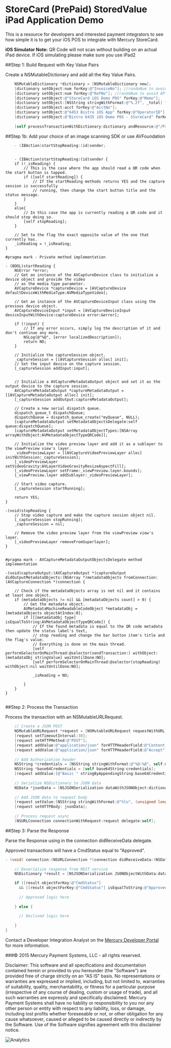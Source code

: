 StoreCard (PrePaid) StoredValue iPad Application Demo
=========
This is a resource for developers and interested payment integrators to see how simple it is to get your iOS POS to integrate with Mercury StoreCard.

**iOS Simulator Note:** QR Code will not scan without building on an actual iPad device. If iOS simulating please make sure you use iPad2

##Step 1: Build Request with Key Value Pairs
  
Create a NSMutableDictionary and add all the Key Value Pairs.
  
```Objective-C
    NSMutableDictionary *dictionary = [NSMutableDictionary new];
    [dictionary setObject:num forKey:@"InvoiceNo"]; //randoNum to avoid AP*
    [dictionary setObject:num forKey:@"RefNo"]; //randoNum to avoid AP*
    [dictionary setObject:@"StoreCard iOS Demo POS" forKey:@"Memo"];
    [dictionary setObject:[NSString stringWithFormat:@"%.2f", _total] forKey:@"Purchase"];
    [dictionary setObject:acct forKey:@"AcctNo"];
    [dictionary setObject:@"6453 Bistro iOS App" forKey:@"OperatorID"];
    [dictionary setObject:@"Bistro 6435 iOS Demo POS - StoreCard" forKey:@"Memo"];
    
    [self processTransactionWithDictionary:dictionary andResource:@"/PrePaid/Sale"];
```

##Step 1b: Add your choice of an image scanning SDK or use AVFoundation
  
```Objective-C
    - (IBAction)startStopReading:(id)sender;
    
```

```
    - (IBAction)startStopReading:(id)sender {
    if (!_isReading) {
        // This is the case where the app should read a QR code when the start button is tapped.
        if ([self startReading]) {
            // If the startReading methods returns YES and the capture session is successfully
            // running, then change the start button title and the status message.
        }
    }
    else{
        // In this case the app is currently reading a QR code and it should stop doing so.
        [self stopReading];
    }
    
    // Set to the flag the exact opposite value of the one that currently has.
    _isReading = !_isReading;
}

#pragma mark - Private method implementation

- (BOOL)startReading {
    NSError *error;
    // Get an instance of the AVCaptureDevice class to initialize a device object and provide the video
    // as the media type parameter.
    AVCaptureDevice *captureDevice = [AVCaptureDevice defaultDeviceWithMediaType:AVMediaTypeVideo];
    
    // Get an instance of the AVCaptureDeviceInput class using the previous device object.
    AVCaptureDeviceInput *input = [AVCaptureDeviceInput deviceInputWithDevice:captureDevice error:&error];
    
    if (!input) {
        // If any error occurs, simply log the description of it and don't continue any more.
        NSLog(@"%@", [error localizedDescription]);
        return NO;
    }
    
    // Initialize the captureSession object.
    _captureSession = [[AVCaptureSession alloc] init];
    // Set the input device on the capture session.
    [_captureSession addInput:input];
    
    
    // Initialize a AVCaptureMetadataOutput object and set it as the output device to the capture session.
    AVCaptureMetadataOutput *captureMetadataOutput = [[AVCaptureMetadataOutput alloc] init];
    [_captureSession addOutput:captureMetadataOutput];
    
    // Create a new serial dispatch queue.
    dispatch_queue_t dispatchQueue;
    dispatchQueue = dispatch_queue_create("myQueue", NULL);
    [captureMetadataOutput setMetadataObjectsDelegate:self queue:dispatchQueue];
    [captureMetadataOutput setMetadataObjectTypes:[NSArray arrayWithObject:AVMetadataObjectTypeQRCode]];
    
    // Initialize the video preview layer and add it as a sublayer to the viewPreview view's layer.
    _videoPreviewLayer = [[AVCaptureVideoPreviewLayer alloc] initWithSession:_captureSession];
    [_videoPreviewLayer setVideoGravity:AVLayerVideoGravityResizeAspectFill];
    [_videoPreviewLayer setFrame:_viewPreview.layer.bounds];
    [_viewPreview.layer addSublayer:_videoPreviewLayer];
    
    // Start video capture.
    [_captureSession startRunning];
    
    return YES;
}

-(void)stopReading {
    // Stop video capture and make the capture session object nil.
    [_captureSession stopRunning];
    _captureSession = nil;
    
    // Remove the video preview layer from the viewPreview view's layer.
    [_videoPreviewLayer removeFromSuperlayer];
}


#pragma mark - AVCaptureMetadataOutputObjectsDelegate method implementation

-(void)captureOutput:(AVCaptureOutput *)captureOutput didOutputMetadataObjects:(NSArray *)metadataObjects fromConnection:(AVCaptureConnection *)connection {
    
    // Check if the metadataObjects array is not nil and it contains at least one object.
    if (metadataObjects != nil && [metadataObjects count] > 0) {
        // Get the metadata object.
        AVMetadataMachineReadableCodeObject *metadataObj = [metadataObjects objectAtIndex:0];
        if ([[metadataObj type] isEqualToString:AVMetadataObjectTypeQRCode]) {
            // If the found metadata is equal to the QR code metadata then update the status label's text,
            // stop reading and change the bar button item's title and the flag's value.
            // Everything is done on the main thread.
            [self performSelectorOnMainThread:@selector(sendTransaction:) withObject:[metadataObj stringValue] waitUntilDone:NO];
            [self performSelectorOnMainThread:@selector(stopReading) withObject:nil waitUntilDone:NO];
            
            _isReading = NO;
            
        }
    }
}


```


##Step 2: Process the Transaction

Process the transaction with an NSMutableURLRequest.

```Objective-C
    // Create a JSON POST
    NSMutableURLRequest *request = [NSMutableURLRequest requestWithURL:[NSURL URLWithString:self.url]];
    [request setTimeoutInterval:30];
    [request setHTTPMethod:@"POST"];
    [request addValue:@"application/json" forHTTPHeaderField:@"Content-Type"];
    [request addValue:@"application/json" forHTTPHeaderField:@"Accept"];
  
    // Add Authorization header
    NSString *credentials = [NSString stringWithFormat:@"%@:%@", self.merchantID, self.merchantPassword];
    NSString *base64Credentials = [self base64String:credentials];
    [request addValue:[@"Basic " stringByAppendingString:base64Credentials] forHTTPHeaderField:@"Authorization"];
    
    // Serialize NSDictionary to JSON data
    NSData *jsonData = [NSJSONSerialization dataWithJSONObject:dictionary options:NSJSONWritingPrettyPrinted error:nil];
    
    // Add JSON data to request body
    [request setValue:[NSString stringWithFormat:@"%lu", (unsigned long)[jsonData length]] forHTTPHeaderField:@"Content-Length"];
    [request setHTTPBody: jsonData];
    
    // Process request async
    [NSURLConnection connectionWithRequest:request delegate:self];
```
##Step 3: Parse the Response

Parse the Response using in the connection didReceiveData delegate.

Approved transactions will have a CmdStatus equal to "Approved".

```Objective-C
- (void) connection:(NSURLConnection *)connection didReceiveData:(NSData *)data {
    
    // Deserialize response from REST service
    NSDictionary *result = [NSJSONSerialization JSONObjectWithData:data options:kNilOptions error:nil];

    if ([result objectForKey:@"CmdStatus"]
      && [[result objectForKey:@"CmdStatus"] isEqualToString:@"Approved"]) {
      
      // Approved logic here
      
    } else {
      
      // Declined logic here
      
    }
}
```

Contact a Developer Integration Analyst on the [Mercury Developer Portal](http://developer.mercurypay.com/solutions/mobiletablet-retail-json-objectivec/) for more information.

###© 2015 Mercury Payment Systems, LLC - all rights reserved.

Disclaimer:
This software and all specifications and documentation contained herein or provided to you hereunder (the "Software") are provided free of charge strictly on an "AS IS" basis. No representations or warranties are expressed or implied, including, but not limited to, warranties of suitability, quality, merchantability, or fitness for a particular purpose (irrespective of any course of dealing, custom or usage of trade), and all such warranties are expressly and specifically disclaimed. Mercury Payment Systems shall have no liability or responsibility to you nor any other person or entity with respect to any liability, loss, or damage, including lost profits whether foreseeable or not, or other obligation for any cause whatsoever, caused or alleged to be caused directly or indirectly by the Software. Use of the Software signifies agreement with this disclaimer notice.

![Analytics](https://ga-beacon.appspot.com/UA-60858025-15/StoreCard.ObjC/readme?pixel)
